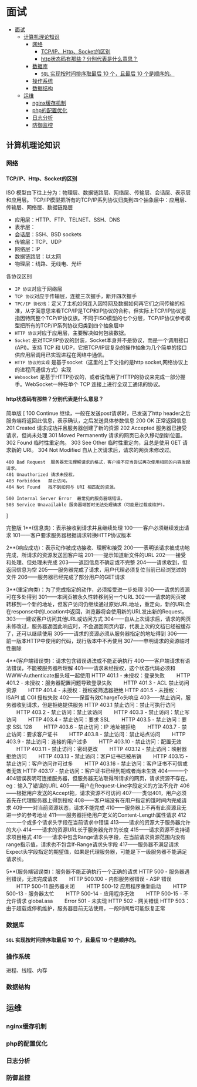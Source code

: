 # 面试


<!-- @import "[TOC]" {cmd="toc" depthFrom=1 depthTo=6 orderedList=false} -->
<!-- code_chunk_output -->

* [面试](#面试)
	* [计算机理论知识](#计算机理论知识)
		* [网络](#网络)
			* [TCP/IP、Http、Socket的区别](#tcpip-http-socket的区别)
			* [http状态码有那些？分别代表是什么意思？](#http状态码有那些分别代表是什么意思)
		* [数据库](#数据库)
			* [`SQL` 实现按时间排序取最后 10 个，且最后 10 个是顺序的。](#sql-实现按时间排序取最后-10-个且最后-10-个是顺序的)
		* [操作系统](#操作系统)
		* [数据结构](#数据结构)
	* [运维](#运维)
		* [nginx缓存机制](#nginx缓存机制)
		* [php的配置优化](#php的配置优化)
		* [日志分析](#日志分析)
		* [防御监控](#防御监控)

<!-- /code_chunk_output -->

## 计算机理论知识

### 网络

#### TCP/IP、Http、Socket的区别

ISO 模型由下往上分为：物理层、数据链路层、网络层、传输层、会话层、表示层和应用层。
TCP/IP模型把所有的TCP/IP系列协议归类到四个抽象层中：应用层、传输层、网络层、数据链路层

* 应用层：HTTP、FTP、TELNET、SSH、DNS
* 表示层：
* 会话层：SSH、BSD sockets
* 传输层：TCP、UDP
* 网络层：IP
* 数据链路层：以太网
* 物理层：线路、无线电、光纤

各协议区别

* `IP 协议`对应于网络层
* `TCP 协议`对应于传输层，连接三次握手，断开四次握手
* `TPC/IP 协议栈`：定义了主机如何连入因特网及数据如何再它们之间传输的标准，从字面意思来看TCP/IP是TCP和IP协议的合称，但实际上TCP/IP协议是指因特网整个TCP/IP协议族。不同于ISO模型的七个分层，TCP/IP协议参考模型把所有的TCP/IP系列协议归类到四个抽象层中
* `HTTP 协议`对应于应用层，主要解决如何包装数据。
* `Socket` 是对TCP/IP协议的封装，Socket本身并不是协议，而是一个调用接口(API)。支持 TCP 和 UDP，它把TCP/IP层复杂的操作抽象为几个简单的接口供应用层调用已实现进程在网络中通信。
* `HTTP 协议的实现` 是基于socket（这里的上下文指的是http socket,网络协议上的进程间通信方式）实现
* `Websocket` 是基于HTTP协议的，或者说借用了HTTP的协议来完成一部分握手。WebSocket一种在单个 TCP 连接上进行全双工通讯的协议。

#### http状态码有那些？分别代表是什么意思？

简单版
[
	100  Continue	继续，一般在发送post请求时，已发送了http header之后服务端将返回此信息，表示确认，之后发送具体参数信息
	200  OK 		正常返回信息
	201  Created  	请求成功并且服务器创建了新的资源
	202  Accepted 	服务器已接受请求，但尚未处理
	301  Moved Permanently  请求的网页已永久移动到新位置。
	302 Found  		临时性重定向。
	303 See Other  	临时性重定向，且总是使用 GET 请求新的 URI。
	304  Not Modified 自从上次请求后，请求的网页未修改过。

	400 Bad Request  服务器无法理解请求的格式，客户端不应当尝试再次使用相同的内容发起请求。
	401 Unauthorized 请求未授权。
	403 Forbidden  	禁止访问。
	404 Not Found  	找不到如何与 URI 相匹配的资源。

	500 Internal Server Error  最常见的服务器端错误。
	503 Service Unavailable 服务器端暂时无法处理请求（可能是过载或维护）。
]

完整版
1**(信息类)：表示接收到请求并且继续处理
100——客户必须继续发出请求
101——客户要求服务器根据请求转换HTTP协议版本

2**(响应成功)：表示动作被成功接收、理解和接受
200——表明该请求被成功地完成，所请求的资源发送回客户端
201——提示知道新文件的URL
202——接受和处理、但处理未完成
203——返回信息不确定或不完整
204——请求收到，但返回信息为空
205——服务器完成了请求，用户代理必须复位当前已经浏览过的文件
206——服务器已经完成了部分用户的GET请求

3**(重定向类)：为了完成指定的动作，必须接受进一步处理
300——请求的资源可在多处得到
301——本网页被永久性转移到另一个URL
302——请求的网页被转移到一个新的地址，但客户访问仍继续通过原始URL地址，重定向，新的URL会在response中的Location中返回，浏览器将会使用新的URL发出新的Request。
303——建议客户访问其他URL或访问方式
304——自从上次请求后，请求的网页未修改过，服务器返回此响应时，不会返回网页内容，代表上次的文档已经被缓存了，还可以继续使用
305——请求的资源必须从服务器指定的地址得到
306——前一版本HTTP中使用的代码，现行版本中不再使用
307——申明请求的资源临时性删除

4**(客户端错误类)：请求包含错误语法或不能正确执行
400——客户端请求有语法错误，不能被服务器所理解
401——请求未经授权，这个状态代码必须和WWW-Authenticate报头域一起使用
HTTP 401.1 - 未授权：登录失败
　　HTTP 401.2 - 未授权：服务器配置问题导致登录失败
　　HTTP 401.3 - ACL 禁止访问资源
　　HTTP 401.4 - 未授权：授权被筛选器拒绝
HTTP 401.5 - 未授权：ISAPI 或 CGI 授权失败
402——保留有效ChargeTo头响应
403——禁止访问，服务器收到请求，但是拒绝提供服务
HTTP 403.1 禁止访问：禁止可执行访问
　　HTTP 403.2 - 禁止访问：禁止读访问
　　HTTP 403.3 - 禁止访问：禁止写访问
　　HTTP 403.4 - 禁止访问：要求 SSL
　　HTTP 403.5 - 禁止访问：要求 SSL 128
　　HTTP 403.6 - 禁止访问：IP 地址被拒绝
　　HTTP 403.7 - 禁止访问：要求客户证书
　　HTTP 403.8 - 禁止访问：禁止站点访问
　　HTTP 403.9 - 禁止访问：连接的用户过多
　　HTTP 403.10 - 禁止访问：配置无效
　　HTTP 403.11 - 禁止访问：密码更改
　　HTTP 403.12 - 禁止访问：映射器拒绝访问
　　HTTP 403.13 - 禁止访问：客户证书已被吊销
　　HTTP 403.15 - 禁止访问：客户访问许可过多
　　HTTP 403.16 - 禁止访问：客户证书不可信或者无效
HTTP 403.17 - 禁止访问：客户证书已经到期或者尚未生效
404——一个404错误表明可连接服务器，但服务器无法取得所请求的网页，请求资源不存在。eg：输入了错误的URL
405——用户在Request-Line字段定义的方法不允许
406——根据用户发送的Accept拖，请求资源不可访问
407——类似401，用户必须首先在代理服务器上得到授权
408——客户端没有在用户指定的饿时间内完成请求
409——对当前资源状态，请求不能完成
410——服务器上不再有此资源且无进一步的参考地址
411——服务器拒绝用户定义的Content-Length属性请求
412——一个或多个请求头字段在当前请求中错误
413——请求的资源大于服务器允许的大小
414——请求的资源URL长于服务器允许的长度
415——请求资源不支持请求项目格式
416——请求中包含Range请求头字段，在当前请求资源范围内没有range指示值，请求也不包含If-Range请求头字段
417——服务器不满足请求Expect头字段指定的期望值，如果是代理服务器，可能是下一级服务器不能满足请求长。

5**(服务端错误类)：服务器不能正确执行一个正确的请求
HTTP 500 - 服务器遇到错误，无法完成请求
　　HTTP 500.100 - 内部服务器错误 - ASP 错误
　　HTTP 500-11 服务器关闭
　　HTTP 500-12 应用程序重新启动
　　HTTP 500-13 - 服务器太忙
　　HTTP 500-14 - 应用程序无效
　　HTTP 500-15 - 不允许请求 global.asa
　　Error 501 - 未实现
HTTP 502 - 网关错误
HTTP 503：由于超载或停机维护，服务器目前无法使用，一段时间后可能恢复正常

### 数据库

#### `SQL` 实现按时间排序取最后 10 个，且最后 10 个是顺序的。

### 操作系统

进程、线程、内存

### 数据结构

## 运维

### nginx缓存机制


### php的配置优化

### 日志分析

### 防御监控
